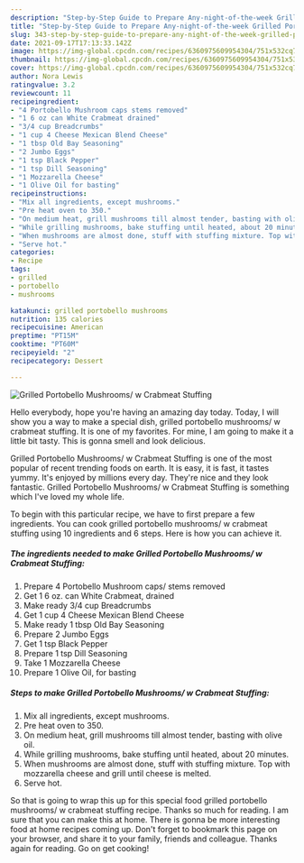```yaml
---
description: "Step-by-Step Guide to Prepare Any-night-of-the-week Grilled Portobello Mushrooms/ w Crabmeat Stuffing"
title: "Step-by-Step Guide to Prepare Any-night-of-the-week Grilled Portobello Mushrooms/ w Crabmeat Stuffing"
slug: 343-step-by-step-guide-to-prepare-any-night-of-the-week-grilled-portobello-mushrooms-w-crabmeat-stuffing
date: 2021-09-17T17:13:33.142Z
image: https://img-global.cpcdn.com/recipes/6360975609954304/751x532cq70/grilled-portobello-mushrooms-w-crabmeat-stuffing-recipe-main-photo.jpg
thumbnail: https://img-global.cpcdn.com/recipes/6360975609954304/751x532cq70/grilled-portobello-mushrooms-w-crabmeat-stuffing-recipe-main-photo.jpg
cover: https://img-global.cpcdn.com/recipes/6360975609954304/751x532cq70/grilled-portobello-mushrooms-w-crabmeat-stuffing-recipe-main-photo.jpg
author: Nora Lewis
ratingvalue: 3.2
reviewcount: 11
recipeingredient:
- "4 Portobello Mushroom caps stems removed"
- "1 6 oz can White Crabmeat drained"
- "3/4 cup Breadcrumbs"
- "1 cup 4 Cheese Mexican Blend Cheese"
- "1 tbsp Old Bay Seasoning"
- "2 Jumbo Eggs"
- "1 tsp Black Pepper"
- "1 tsp Dill Seasoning"
- "1 Mozzarella Cheese"
- "1 Olive Oil for basting"
recipeinstructions:
- "Mix all ingredients, except mushrooms."
- "Pre heat oven to 350."
- "On medium heat, grill mushrooms till almost tender, basting with olive oil."
- "While grilling mushrooms, bake stuffing until heated, about 20 minutes."
- "When mushrooms are almost done, stuff with stuffing mixture. Top with mozzarella cheese and grill until cheese is melted."
- "Serve hot."
categories:
- Recipe
tags:
- grilled
- portobello
- mushrooms

katakunci: grilled portobello mushrooms 
nutrition: 135 calories
recipecuisine: American
preptime: "PT15M"
cooktime: "PT60M"
recipeyield: "2"
recipecategory: Dessert

---
```



![Grilled Portobello Mushrooms/ w Crabmeat Stuffing](https://img-global.cpcdn.com/recipes/6360975609954304/751x532cq70/grilled-portobello-mushrooms-w-crabmeat-stuffing-recipe-main-photo.jpg)

Hello everybody, hope you're having an amazing day today. Today, I will show you a way to make a special dish, grilled portobello mushrooms/ w crabmeat stuffing. It is one of my favorites. For mine, I am going to make it a little bit tasty. This is gonna smell and look delicious.



Grilled Portobello Mushrooms/ w Crabmeat Stuffing is one of the most popular of recent trending foods on earth. It is easy, it is fast, it tastes yummy. It's enjoyed by millions every day. They're nice and they look fantastic. Grilled Portobello Mushrooms/ w Crabmeat Stuffing is something which I've loved my whole life.


To begin with this particular recipe, we have to first prepare a few ingredients. You can cook grilled portobello mushrooms/ w crabmeat stuffing using 10 ingredients and 6 steps. Here is how you can achieve it.

<!--inarticleads1-->

##### The ingredients needed to make Grilled Portobello Mushrooms/ w Crabmeat Stuffing:

1. Prepare 4 Portobello Mushroom caps/ stems removed
1. Get 1 6 oz. can White Crabmeat, drained
1. Make ready 3/4 cup Breadcrumbs
1. Get 1 cup 4 Cheese Mexican Blend Cheese
1. Make ready 1 tbsp Old Bay Seasoning
1. Prepare 2 Jumbo Eggs
1. Get 1 tsp Black Pepper
1. Prepare 1 tsp Dill Seasoning
1. Take 1 Mozzarella Cheese
1. Prepare 1 Olive Oil, for basting




<!--inarticleads2-->

##### Steps to make Grilled Portobello Mushrooms/ w Crabmeat Stuffing:

1. Mix all ingredients, except mushrooms.
1. Pre heat oven to 350.
1. On medium heat, grill mushrooms till almost tender, basting with olive oil.
1. While grilling mushrooms, bake stuffing until heated, about 20 minutes.
1. When mushrooms are almost done, stuff with stuffing mixture. Top with mozzarella cheese and grill until cheese is melted.
1. Serve hot.




So that is going to wrap this up for this special food grilled portobello mushrooms/ w crabmeat stuffing recipe. Thanks so much for reading. I am sure that you can make this at home. There is gonna be more interesting food at home recipes coming up. Don't forget to bookmark this page on your browser, and share it to your family, friends and colleague. Thanks again for reading. Go on get cooking!
